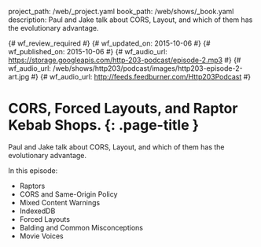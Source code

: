 project_path: /web/_project.yaml
book_path: /web/shows/_book.yaml
description: Paul and Jake talk about CORS, Layout, and which of them has the evolutionary advantage.

{# wf_review_required #}
{# wf_updated_on: 2015-10-06 #}
{# wf_published_on: 2015-10-06 #}
{# wf_audio_url: https://storage.googleapis.com/http-203-podcast/episode-2.mp3 #}
{# wf_audio_url: /web/shows/http203/podcast/images/http203-episode-2-art.jpg #}
{# wf_audio_url: http://feeds.feedburner.com/Http203Podcast #}

# CORS, Forced Layouts, and Raptor Kebab Shops. {: .page-title }



Paul and Jake talk about CORS, Layout, and which of them has the evolutionary advantage.

In this episode:

* Raptors
* CORS and Same-Origin Policy
* Mixed Content Warnings
* IndexedDB
* Forced Layouts
* Balding and Common Misconceptions
* Movie Voices
